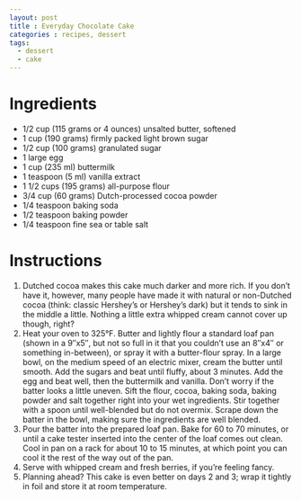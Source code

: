```yaml
---
layout: post
title : Everyday Chocolate Cake
categories : recipes, dessert
tags:
  - dessert
  - cake
---
```


# Ingredients

* 1/2 cup (115 grams or 4 ounces) unsalted butter, softened
* 1 cup (190 grams) firmly packed light brown sugar
* 1/2 cup (100 grams) granulated sugar
* 1 large egg
* 1 cup (235 ml) buttermilk
* 1 teaspoon (5 ml) vanilla extract
* 1 1/2 cups (195 grams) all-purpose flour
* 3/4 cup (60 grams) Dutch-processed cocoa powder
* 1/4 teaspoon baking soda
* 1/2 teaspoon baking powder
* 1/4 teaspoon fine sea or table salt

# Instructions

1. Dutched cocoa makes this cake much darker and more rich. If you don’t have it, however, many people have made it with natural or non-Dutched cocoa (think: classic Hershey’s or Hershey’s dark) but it tends to sink in the middle a little. Nothing a little extra whipped cream cannot cover up though, right?
2. Heat your oven to 325°F. Butter and lightly flour a standard loaf pan (shown in a 9″x5″, but not so full in it that you couldn’t use an 8″x4″ or something in-between), or spray it with a butter-flour spray. In a large bowl, on the medium speed of an electric mixer, cream the butter until smooth. Add the sugars and beat until fluffy, about 3 minutes. Add the egg and beat well, then the buttermilk and vanilla. Don’t worry if the batter looks a little uneven. Sift the flour, cocoa, baking soda, baking powder and salt together right into your wet ingredients. Stir together with a spoon until well-blended but do not overmix. Scrape down the batter in the bowl, making sure the ingredients are well blended.
3. Pour the batter into the prepared loaf pan. Bake for 60 to 70 minutes, or until a cake tester inserted into the center of the loaf comes out clean. Cool in pan on a rack for about 10 to 15 minutes, at which point you can cool it the rest of the way out of the pan.
4. Serve with whipped cream and fresh berries, if you’re feeling fancy.
5. Planning ahead? This cake is even better on days 2 and 3; wrap it tightly in foil and store it at room temperature.
